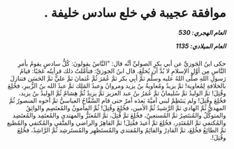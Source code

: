 <h1 dir="rtl">موافقة عجيبة في خلع سادس خليفة .</h1>

<h5 dir="rtl">العام الهجري:  530

العام الميلادي: 1135

</h5>

<p dir="rtl">حكى ابنُ الجَوزيِّ عن أبي بكرٍ الصوليِّ أنَّه قال: "النَّاسُ يقولونَ: كُلُّ سادسٍ يقومُ بأمرِ النَّاسِ مِن أوَّلِ الإسلامِ لا بُدَّ أن يُخلَعَ، قال ابنُ الجوزيِّ: فتأمَّلتُ ذلك فرأيتُه عَجَبًا: قيامُ رَسولِ اللهِ صلَّى اللهُ عليه وسلَّم ثمَّ أبِي بكر ثمَّ عُمَرَ ثُمَّ عُثمانَ ثمَّ عليٍّ ثمَّ الحَسَن فتنازلَ بالخلافةِ لِمُعاوية! ثمَّ يزيدُ ومُعاويةُ بنُ يزيد ومروانُ وعبدُ المَلِك ثمَّ عبدُ الله بنُ الزُّبيرِ، فخُلِعَ وقُتِلَ! ثمَّ الوليدُ ثمَّ سُليمانُ ثمَّ عُمَرُ بنُ عبد العزيز ثمَّ يزيدُ ثُمَّ هِشامٌ ثُمَّ الوليدُ بنُ يزيد، فخُلِعَ وقُتِلَ! ولم يَنتَظِمْ لبني أميَّةَ بَعدَه أمرٌ حتى قام السَّفَّاحُ العباسيُّ ثمَّ أخوه المنصورُ ثُمَّ المهديُّ ثُمَّ الهادي ثمَّ الرَّشيدُ ثُمَّ الأمين، فخُلِعَ وقُتِلَ! ثُمَّ المأمونُ والمُعتَصِم والواثِقُ والمتوكِّلُ والمُنتَصِرُ ثمَّ المُستعينُ، فخُلِعَ ثمَّ قُتِلَ، ثمَّ المُعتَزُّ والمهتدي والمُعتَمِد والمُعتَضِد والمُكتفي ثمَّ المُقتَدِر، فخُلِعَ ثمَّ أعيدَ فقُتِلَ! ثمَّ القاهِرُ والراضي والمتَّقي والمُكتفي والمُطيع ثمَّ الطائِعُ فخُلِعَ، ثمَّ القادِرُ والقائِمُ والمُقتدي والمُستَظهِر والمُستَرشِد ثُمَّ الرَّاشِدُ، فخُلِعَ وقُتِلَ!.</p></br>
